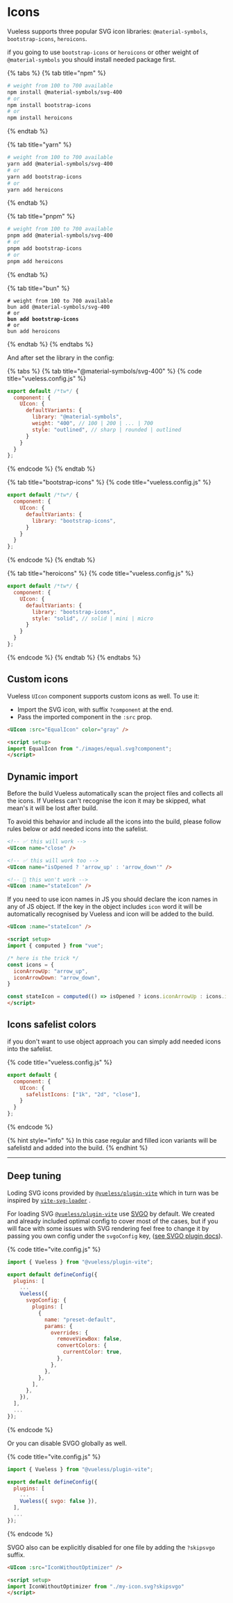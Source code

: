 # Icons

Vueless supports three popular SVG icon libraries: `@material-symbols`, `bootstrap-icons`, `heroicons`.

if you going to use `bootstrap-icons` or `heroicons` or other weight of `@material-symbols`  you should install needed package first.

{% tabs %}
{% tab title="npm" %}
```bash
# weight from 100 to 700 available
npm install @material-symbols/svg-400
# or
npm install bootstrap-icons
# or
npm install heroicons
```
{% endtab %}

{% tab title="yarn" %}
```bash
# weight from 100 to 700 available
yarn add @material-symbols/svg-400
# or
yarn add bootstrap-icons
# or
yarn add heroicons
```
{% endtab %}

{% tab title="pnpm" %}
```bash
# weight from 100 to 700 available
pnpm add @material-symbols/svg-400
# or
pnpm add bootstrap-icons
# or
pnpm add heroicons
```
{% endtab %}

{% tab title="bun" %}
<pre class="language-bash"><code class="lang-bash"># weight from 100 to 700 available
bun add @material-symbols/svg-400
# or
<strong>bun add bootstrap-icons
</strong># or
bun add heroicons
</code></pre>
{% endtab %}
{% endtabs %}

And after set the library in the config:

{% tabs %}
{% tab title="@material-symbols/svg-400" %}
{% code title="vueless.config.js" %}
```javascript
export default /*tw*/ {
  component: {
    UIcon: {
      defaultVariants: {
        library: "@material-symbols",
        weight: "400", // 100 | 200 | ... | 700
        style: "outlined", // sharp | rounded | outlined
      }
    }
  }
};
```
{% endcode %}
{% endtab %}

{% tab title="bootstrap-icons" %}
{% code title="vueless.config.js" %}
```javascript
export default /*tw*/ {
  component: {
    UIcon: {
      defaultVariants: {
        library: "bootstrap-icons",
      }
    }
  }
};
```
{% endcode %}
{% endtab %}

{% tab title="heroicons" %}
{% code title="vueless.config.js" %}
```javascript
export default /*tw*/ {
  component: {
    UIcon: {
      defaultVariants: {
        library: "bootstrap-icons",
        style: "solid", // solid | mini | micro
      }
    }
  }
};
```
{% endcode %}
{% endtab %}
{% endtabs %}

## Custom icons

Vueless `UIcon` component supports custom icons as well. To use it:

* Import the SVG icon, with suffix `?component` at the end.&#x20;
* Pass the imported component in the `:src` prop.

```html
<UIcon :src="EqualIcon" color="gray" />

<script setup>
import EqualIcon from "./images/equal.svg?component";
</script>
```

## Dynamic import

Before the build Vueless automatically scan the project files and collects all the icons. If Vueless can't recognise the icon it may be skipped, what mean's it will be lost after build.

To avoid this behavior and include all the icons into the build, please follow rules below or add needed icons into the safelist.

```html
<!-- ✅ this will work -->
<UIcon name="close" />

<!-- ✅ this will work too -->
<UIcon name="isOpened ? 'arrow_up' : 'arrow_down'" />

<!-- 🛑 this won't work -->
<UIcon :name="stateIcon" />
```

If you need to use icon names in JS you should declare the icon names in any of JS object. If the key in the object includes  `icon` word it will be automatically recognised by Vueless and icon will be added to the build.

```html
<UIcon :name="stateIcon" />

<script setup>
import { computed } from "vue";

/* here is the trick */
const icons = {
  iconArrowUp: "arrow_up",
  iconArrowDown: "arrow_down",
}

const stateIcon = computed(() => isOpened ? icons.iconArrowUp : icons.iconArrowDown);
</script>
```

## Icons safelist colors

if you don't want to use object approach you can simply add needed icons into the safelist.

{% code title="vueless.config.js" %}
```js
export default {
  component: {
    UIcon: {
      safelistIcons: ["1k", "2d", "close"],
    }
  }
};
```
{% endcode %}

{% hint style="info" %}
In this case regular and filled icon variants will be safelistd and added into the build.
{% endhint %}

***

## Deep tuning

Loding SVG icons provided by [`@vueless/plugin-vite`](https://github.com/vuelessjs/vueless-plugin-vite)  which in turn was be inspired by [`vite-svg-loader`](https://github.com/jpkleemans/vite-svg-loader) .

For loading SVG  [`@vueless/plugin-vite`](https://github.com/vuelessjs/vueless-plugin-vite) use [SVGO](https://github.com/svg/svgo) by default. We created and already included optimal config to cover most of the cases, but if you will face with some issues with SVG rendering feel free to change it by passing you own config under the `svgoConfig` key, ([see SVGO plugin docs](https://svgo.dev/docs/preset-default/)).

{% code title="vite.config.js" %}
```javascript
import { Vueless } from "@vueless/plugin-vite";

export default defineConfig({
  plugins: [
    ...
    Vueless({
      svgoConfig: {
        plugins: [
          {
            name: "preset-default",
            params: {
              overrides: {
                removeViewBox: false,
                convertColors: {
                  currentColor: true,
                },
              },
            },
          },
        ],
      },
    }),
  ],
  ...
});
```
{% endcode %}

Or you can disable SVGO globally as well.

{% code title="vite.config.js" %}
```javascript
import { Vueless } from "@vueless/plugin-vite";

export default defineConfig({
  plugins: [
    ...
    Vueless({ svgo: false }),
  ],
  ...
});
```
{% endcode %}

SVGO also can be explicitly disabled for one file by adding the `?skipsvgo` suffix.

```html
<UIcon :src="IconWithoutOptimizer" />

<script setup>
import IconWithoutOptimizer from "./my-icon.svg?skipsvgo"
</script>
```

